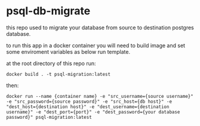 # psql-db-migrate

this repo used to migrate your database from source to destination postgres database.

to run this app in a docker container you will need to build image and set some enviroment variables as below run template.

at the root directory of this repo run:

`docker build . -t psql-migration:latest`

then:

`docker run --name {container name} -e "src_username={source username}" -e "src_password={source password}" -e "src_host={db host}" -e "dest_host={destination host}" -e "dest_username={destination username}" -e "dest_port={port}" -e "dest_password={your database password}" psql-migration:latest`